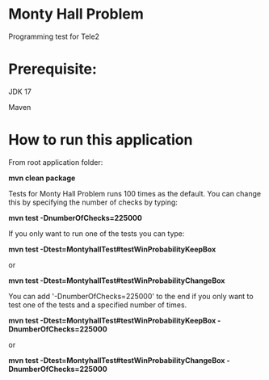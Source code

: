 # Monty Hall Problem
Programming test for Tele2

# Prerequisite:
JDK 17

Maven

# How to run this application

From root application folder:

**mvn clean package**

Tests for Monty Hall Problem runs 100 times as the default.
You can change this by specifying the number of checks by typing:

**mvn test -DnumberOfChecks=225000**

If you only want to run one of the tests you can type:

**mvn test -Dtest=MontyhallTest#testWinProbabilityKeepBox**

or

**mvn test -Dtest=MontyhallTest#testWinProbabilityChangeBox**

You can add '-DnumberOfChecks=225000' to the end if you only want to test one of the tests and a specified number of times.

**mvn test -Dtest=MontyhallTest#testWinProbabilityKeepBox -DnumberOfChecks=225000**

or

**mvn test -Dtest=MontyhallTest#testWinProbabilityChangeBox -DnumberOfChecks=225000**
